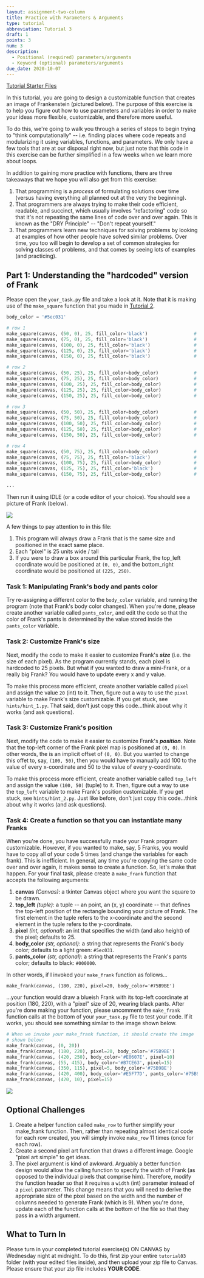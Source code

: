 ```yaml
---
layout: assignment-two-column
title: Practice with Parameters & Arguments
type: tutorial
abbreviation: Tutorial 3
draft: 1
points: 3
num: 3
description: 
  - Positional (required) parameters/arguments
  - Keyword (optional) parameters/arguments
due_date: 2020-10-07 
---
```


<a class="nu-button" href="/winter2021/course-files/tutorials/tutorial03.zip" target="_blank">
    Tutorial Starter Files <i class="fas fa-download"></i>
</a> 

In this tutorial, you are going to design a customizable function that creates an image of Frankenstein (pictured below). The purpose of this exercise is to help you figure out how to use parameters and variables in order to make your ideas more flexible, customizable, and therefore more useful.

To do this, we're going to walk you through a series of steps to begin trying to "think computationally" -- i.e. finding places where code repeats and modularizing it using variables, functions, and parameters. We only have a few tools that are at our disposal right now, but just note that this code in this exercise can be further simplified in a few weeks when we learn more about loops.

In addition to gaining more practice with functions, there are three takeaways that we hope you will also get from this exercise: 

1. That programming is a *process* of formulating solutions over time (versus having everything all  planned out at the very the beginning). 
2. That programmers are always trying to make their code efficient, readable, and succinct, which usually involves "refactoring" code so that it's not repeating the same lines of code over and over again. This is known as the "DRY Principle" -- "Don't repeat yourself." 
3. That programmers learn new techniques for solving problems by looking at examples of how other people have solved similar problems. Over time, you too will begin to develop a set of common strategies for solving classes of problems, and that comes by seeing lots of examples (and practicing).

## Part 1: Understanding the "hardcoded" version of Frank
Please open the `your_task.py` file and take a look at it. Note that it is making use of the `make_square` function that you made in [Tutorial 2](tutorial02).

```python
body_color = '#5ec031'

# row 1
make_square(canvas, (50, 0), 25, fill_color='black')                 # pixel (3, 1)
make_square(canvas, (75, 0), 25, fill_color='black')                 # pixel (4, 1)
make_square(canvas, (100, 0), 25, fill_color='black')                # pixel (5, 1)
make_square(canvas, (125, 0), 25, fill_color='black')                # pixel (6, 1)
make_square(canvas, (150, 0), 25, fill_color='black')                # pixel (7, 1)

# row 2
make_square(canvas, (50, 25), 25, fill_color=body_color)             # pixel (3, 2)
make_square(canvas, (75, 25), 25, fill_color=body_color)             # pixel (4, 2)
make_square(canvas, (100, 25), 25, fill_color=body_color)            # pixel (5, 2)
make_square(canvas, (125, 25), 25, fill_color=body_color)            # pixel (6, 2)
make_square(canvas, (150, 25), 25, fill_color=body_color)            # pixel (7, 2)

# row 3
make_square(canvas, (50, 50), 25, fill_color=body_color)             # pixel (3, 3)
make_square(canvas, (75, 50), 25, fill_color=body_color)             # pixel (4, 3)
make_square(canvas, (100, 50), 25, fill_color=body_color)            # pixel (5, 3)
make_square(canvas, (125, 50), 25, fill_color=body_color)            # pixel (6, 3)
make_square(canvas, (150, 50), 25, fill_color=body_color)            # pixel (7, 3)

# row 4
make_square(canvas, (50, 75), 25, fill_color=body_color)             # pixel (3, 4)
make_square(canvas, (75, 75), 25, fill_color='black')                # pixel (4, 4)
make_square(canvas, (100, 75), 25, fill_color=body_color)            # pixel (5, 4)
make_square(canvas, (125, 75), 25, fill_color='black')               # pixel (6, 4)
make_square(canvas, (150, 75), 25, fill_color=body_color)            # pixel (7, 4)

...
```

Then run it using IDLE (or a code editor of your choice). You should see a picture of Frank (below). 

<img class="small frame" src="/winter2021/assets/images/tutorials/frank1.png" />

A few things to pay attention to in this file:

1. This program will always draw a Frank that is the same size and positioned in the exact same place. 
1. Each "pixel" is 25 units wide / tall
1. If you were to draw a box around this particular Frank, the top_left coordinate would be positioned at `(0, 0)`, and the bottom_right coordinate would be positioned at `(225, 250)`.

### Task 1: Manipulating Frank's body and pants color
Try re-assigning a different color to the `body_color` variable, and running the program (note that Frank's body color changes). When you're done, please create another variable called `pants_color`, and edit the code so that the color of Frank's pants is determined by the value stored inside the `pants_color` variable.

### Task 2: Customize Frank's size
Next, modify the code to make it easier to customize Frank's ***size*** (i.e. the size of each pixel). As the program currently stands, each pixel is hardcoded to 25 pixels. But what if you wanted to draw a mini-Frank, or a really big Frank? You would have to update every x and y value. 

To make this process more efficient, create another variable called `pixel` and assign the value `20` (int) to it. Then, figure out a way to use the `pixel` variable to make Frank's size customizable. If you get stuck, see `hints/hint_1.py`. That said, don't just copy this code...think about why it works (and ask questions).

### Task 3: Customize Frank's position
Next, modify the code to make it easier to customize Frank's ***position***. Note that the top-left corner of the Frank pixel map is positioned at `(0, 0)`. In other words, the is an implicit offset of `(0, 0)`. But you wanted to change this offet to, say, `(100, 50)`, then you would have to manually add 100 to the value of every x-coordinate and 50 to the value of every y-coordinate.

To make this process more efficient, create another variable called `top_left` and assign the value `(100, 50)` (tuple) to it. Then, figure out a way to use the `top_left` variable to make Frank's position customizable. If you get stuck, see `hints/hint_2.py`. Just like before, don't just copy this code...think about why it works (and ask questions).

### Task 4: Create a function so that you can instantiate many Franks
When you're done, you have successfully made your Frank program customizable. However, if you wanted to make, say, 5 Franks, you would have to copy all of your code 5 times (and change the variables for each frank). This is inefficient. In general, any time you're copying the same code over and over again, it makes sense to create a function. So, let's make that happen. For your final task, please create a `make_frank` function that accepts the following arguments:

1. **canvas** *(Canvas)*: a tkinter Canvas object where you want the square to be drawn.
1. **top_left** *(tuple)*: a tuple -- an point, an (x, y) coordinate -- that defines the top-left position of the rectangle bounding your picture of Frank. The first element in the tuple refers to the x-coordinate and the second element in the tuple refers to the y-coordinate.
1. **pixel** *(int, optional)*: an int that specifies the width (and also height) of the pixel; defaults to 25.
1. **body_color** *(str, optional)*: a string that represents the Frank's body color; defaults to a light green: `#5ec031`.
1. **pants_color** *(str, optional)*: a string that represents the Frank's pants color; defaults to black: `#000000`.

In other words, if I invoked your `make_frank` function as follows...

`make_frank(canvas, (180, 220), pixel=20, body_color='#75B9BE')`

...your function would draw a blueish Frank with its top-left coordinate at position (180, 220), with a "pixel" size of 20, wearing black pants. After you're done making your function, please uncomment the `make_frank` function calls at the bottom of your `your_task.py` file to test your code. If it works, you should see something similar to the image shown below.

```python
# When we invoke your make_frank function, it should create the image
# shown below:
make_frank(canvas, (0, 20))
make_frank(canvas, (180, 220), pixel=20, body_color='#75B9BE')
make_frank(canvas, (420, 250), body_color='#E0607E', pixel=10)
make_frank(canvas, (55, 415), body_color='#B7CE63', pixel=15)
make_frank(canvas, (350, 115), pixel=5, body_color='#75B9BE')
make_frank(canvas, (420, 400), body_color='#E5F77D', pants_color='#75B9BE', pixel=15)
make_frank(canvas, (420, 10), pixel=15)

```

<img class="medium frame" src="/winter2021/assets/images/tutorials/franks.png" />

## Optional Challenges

1. Create a helper function called `make_row` to further simplify your make_frank function. Then, rather than repeating almost identical code for each row created, you will simply invoke `make_row` 11 times (once for each row).
2. Create a second pixel art function that draws a different image. Google "pixel art simple" to get ideas.
3. The pixel argument is kind of awkward. Arguably a better function design would allow the calling function to specify the width of Frank (as opposed to the individual pixels that comprise him). Therefore, modify the function header so that it requires a `width` (int) parameter instead of a `pixel` parameter. This change means that you will need to derive the appropriate size of the pixel based on the width and the number of columns needed to generate Frank (which is 9). When you're done, update each of the function calls at the bottom of the file so that they pass in a width argument.

## What to Turn In
Please turn in your completed tutorial exercise(s) ON CANVAS by Wednesday night at midnight. To do this, first zip your entire `tutorial03` folder (with your edited files inside), and then upload your zip file to Canvas. Please ensure that your zip file includes **YOUR CODE**.  

